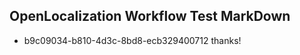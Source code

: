 ## OpenLocalization Workflow Test MarkDown
* b9c09034-b810-4d3c-8bd8-ecb329400712 
thanks!<!--HONumber=Mar16_HO2-->
